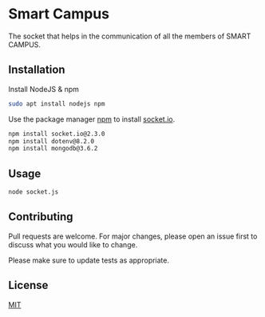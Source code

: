 # Smart Campus

The socket that helps in the communication of all the members of SMART CAMPUS.

## Installation
Install NodeJS & npm
```bash
sudo apt install nodejs npm
```
Use the package manager [npm](https://www.npmjs.com/package/npm) to install [socket.io](https://socket.io/docs/).
```bash
npm install socket.io@2.3.0
npm install dotenv@8.2.0
npm install mongodb@3.6.2
```
## Usage
```bash
node socket.js
```

## Contributing
Pull requests are welcome. For major changes, please open an issue first to discuss what you would like to change.

Please make sure to update tests as appropriate.

## License
[MIT](https://choosealicense.com/licenses/mit/)

